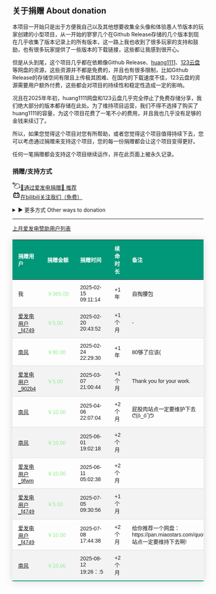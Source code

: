 <script>
// Function to copy text to clipboard
function copyToClipboard(text) {
    navigator.clipboard.writeText(text)
        .then(() => {
            showNotification("已复制到剪贴板");
        })
        .catch(err => {
            console.error('无法复制文本: ', err);
            showNotification("复制失败，请手动复制");
        });
}

// Function to show a floating notification
function showNotification(message) {
    // Create notification element
    const notification = document.createElement("div");
    notification.textContent = message;
    
    // Style the notification
    Object.assign(notification.style, {
        position: "fixed",
        bottom: "20px",
        right: "20px",
        padding: "10px 20px",
        backgroundColor: "rgba(0, 0, 0, 0.7)",
        color: "white",
        borderRadius: "5px",
        zIndex: "9999",
        opacity: "0",
        transition: "opacity 0.3s ease"
    });
    
    // Add to body
    document.body.appendChild(notification);
    
    // Show notification
    setTimeout(() => {
        notification.style.opacity = "1";
    }, 10);
    
    // Hide and remove notification after 2 seconds
    setTimeout(() => {
        notification.style.opacity = "0",
        setTimeout(() => {
            document.body.removeChild(notification);
        }, 300);
    }, 2000);
}

// Initialize after DOM is loaded
document.addEventListener("DOMContentLoaded", function() {
    // Add copy buttons to elements with copy-btn class
    document.querySelectorAll(".copy-btn").forEach(button => {
        button.addEventListener("click", function() {
            const textToCopy = this.getAttribute("data-copy") || "";
            copyToClipboard(textToCopy);
        });
    });
});

</script>

## 关于捐赠 About donation

本项目一开始只是出于方便我自己以及其他想要收集全头像和体验愚人节版本的玩家创建的小型项目，从一开始的寥寥几个在Github Release存储的几个版本到现在几乎收集了版本记录上的所有版本，这一路上我也收到了很多玩家的支持和鼓励，也有很多玩家提供了一些版本的下载链接，这些都让我感到很开心。

但是从头到尾，这个项目几乎都在依赖像Github Release、[huang1111](https://huang1111.cn)、[123云盘](https://123yunpan.com)等网盘的资源，这些资源并不都是免费的，并且也有很多限制，比如Github Release的存储空间有限且上传极其困难、在国内的下载速度不佳，123云盘的资源需要用户额外付费，这些都会对项目的持续性和稳定性造成一定的影响。

况且在2025年年初，huang1111网盘和123云盘几乎完全停止了免费存储分享，我们绝大部分的版本都存储在此处。为了维持项目运营，我们不得不选择了购买了huang1111的容量，为这个项目花费了一笔不小的费用，并且我也几乎没有足够的金钱来续订了。

所以，如果您觉得这个项目对您有所帮助，或者您觉得这个项目值得持续下去，您可以考虑通过捐赠来支持这个项目，您的每一份捐赠都会让这个项目变得更好。

任何一笔捐赠都会支持这个项目继续运作，并在此页面上被永久记录。

### 捐赠/支持方式

[<svg t="1740759697243" class="icon" viewBox="0 0 1322 1024" version="1.1" xmlns="http://www.w3.org/2000/svg" p-id="3807" width="1.5em" height="1.5em"><path d="M495.899049 634.906371c-17.304811 0-31.251971 13.947161-31.251971 31.251971S478.594238 697.410314 495.899049 697.410314c17.304811 0 31.251971-13.947161 31.251971-31.251972 0-17.304811-13.947161-31.251971-31.251971-31.251971zM790.855671 728.662285c-17.304811 0-31.251971 13.947161-31.251972 31.251971s13.947161 31.251971 31.251972 31.251972 31.251971-13.947161 31.251971-31.251972c0-17.04653-13.947161-30.993691-31.251971-31.251971z" fill="currentColor" p-id="3808"></path><path d="M1262.99289 719.622459c-13.430599-8.264984-28.927445-13.430599-44.68257-14.980284 34.867902-84.974368 57.080047-196.293374-18.596215-306.837537-115.193217-168.657333-280.75118-256.73107-491.766556-260.863562-60.179416-1.291404-130.948343 1.549685-205.849762 4.649054-87.040614 3.35765-203.008673 8.006703-281.526023 1.549684 15.755126-8.523265 32.543375-16.788249 47.007098-23.761829 55.530362-27.119479 98.921529-48.04022 84.457807-85.232649-7.748423-21.695583-30.218848-33.059937-67.411277-34.09306C206.624604-1.755689 37.967271 43.443443 7.748423 119.636265c-17.04653 42.874605-19.887618 125.524447 152.902206 198.876182 71.027208 30.218848 271.969635 66.894715 349.453861 74.643138 17.563091 1.549685 34.867902 5.165615 51.397871 11.364353-17.821372 11.622634-35.901025 24.02011-54.238959 36.417586-31.768533-18.079653-83.941245-39.516955-122.683358-13.172318-14.463722 9.298107-23.503549 25.053233-24.02011 42.358044-0.516562 21.179022 12.397476 42.099763 26.861198 58.629731-57.080047 45.715694-103.312302 89.881703-119.84227 123.974762-18.337934 41.841482-25.828075 110.544163 8.523265 177.438879 43.391167 84.974368 138.955046 144.120661 284.625391 176.147474 190.352916 41.583202 354.619476 4.132492 463.355674-53.205835 60.437697-32.026814 103.570583-69.994085 124.233043-103.828864 6.457019 2.066246 12.914038 4.132492 19.629338 6.198738 9.298107 2.841088 18.596214 5.682177 27.37776 8.781546 28.669164 10.072949 60.695977 8.523265 85.232649-3.61593l1.291403-0.774843c17.821372-9.039826 31.510252-25.053233 37.708991-44.166009 15.238565-51.139589-29.444006-79.033911-56.563486-96.08044z m-811.776412-239.684541l-17.30481 12.655757c-5.165615-5.165615-9.814669-11.106072-13.430599-17.563091 6.7153-2.066246 18.337934 0.258281 30.735409 4.907334zM1262.99289 798.139808c-1.291404 3.874211-4.132492 6.97358-9.298107 9.814669-10.33123 5.165615-25.569795 5.423896-39.258675 0.774842-9.298107-3.35765-19.371057-6.457019-29.444006-9.556388-18.596214-5.682177-49.848186-15.238565-55.788643-22.470426-9.814669-12.914038-28.152602-15.755126-41.32492-5.940457s-15.755126 28.152602-5.940458 41.324921c3.615931 4.390773 7.490142 8.264984 12.139196 11.622634-44.940851 62.245662-242.267348 186.220424-521.468844 125.007885-125.782728-27.636041-210.498815-77.742507-244.850155-145.412065-24.794952-48.815063-19.112776-98.921529-7.231861-126.299289 34.09306-71.027208 280.75118-234.518925 438.30244-327.241716 13.947161-8.264984 18.596214-26.344637 10.33123-40.291798s-27.119479-19.629337-40.291797-10.33123c-12.655757 7.490142-55.788643 33.059937-111.060725 68.186119-18.596214-12.655757-50.881309-27.894322-102.537459-33.059936-81.874999-8.264984-270.936512-44.42429-332.149051-70.252366C139.471608 245.418993 40.033517 196.34565 61.987381 141.073568c5.165615-12.914038 29.185725-33.576498 81.100157-53.464116 35.384463-13.430599 72.318611-22.470426 109.769321-27.119479l-11.622634 5.682176c-35.384463 17.304811-73.868296 36.417586-99.954652 59.146293-1.807965-1.033123-3.615931-2.324527-5.165615-3.874211-10.847792-11.622634-29.185725-12.397476-41.06664-1.291404l-0.516562 0.516561c-11.880915 11.106072-12.139195 29.702287-1.033123 41.583202 10.589511 11.106072 26.086356 19.371057 45.715694 25.569795 0.774842 0.258281 1.291404 0.516562 2.066246 0.774842 68.702681 21.179022 190.611197 18.596214 362.367899 11.622634 74.126577-2.841088 144.120661-5.682177 202.492111-4.649054 193.710566 3.874211 339.122631 80.841876 444.75946 235.552049 64.828469 95.047318 41.583202 188.544951 4.390773 269.903388-4.649054-3.615931-9.039826-7.748423-12.655757-12.139195-10.33123-12.397476-28.669164-14.463722-41.324921-4.649054-12.655757 10.072949-14.722003 28.669164-4.649054 41.324921 5.940457 7.490142 36.675867 42.874605 74.643138 39.775236h2.066246c1.291404-0.258281 2.324527 0 3.615931-0.258281 25.828075-4.649054 42.358044-3.615931 57.596608 6.198738 20.40418 12.914038 30.218848 20.40418 28.410883 26.861199z" fill="currentColor" p-id="3809"></path></svg>🎉通过爱发电捐赠🎉 推荐](https://afdian.com/a/stevezmtstudios)<br>
[<svg t="1740759812103" class="icon" viewBox="0 0 1024 1024" version="1.1" xmlns="http://www.w3.org/2000/svg" p-id="4887" width="1.5em" height="1.5em"><path d="M278.8864 148.1728c14.336-8.192 32.6144-9.3696 47.8208-2.6624 11.3664 4.6592 19.968 13.824 29.184 21.6064 38.144 32.9216 75.9808 66.304 114.2784 99.0208h80.4352c38.2976-32.768 76.0832-66.048 114.2272-98.9696 9.2672-7.7824 17.8688-16.896 29.2864-21.6576 14.7456-6.5024 32.4608-5.632 46.592 2.048 16.5888 8.5504 28.1088 26.2656 28.8256 44.9536 1.024 13.568-3.84 27.2896-12.3392 37.7856-7.5264 8.3456-16.5376 15.2064-24.8832 22.6816-5.3248 4.4032-10.1376 9.5232-16.0256 13.2096 23.6544 0 47.2576-0.256 70.912 0.1536 31.1296 0.8192 61.44 14.592 82.8928 37.1712 22.6304 22.2208 35.5328 53.5552 35.4816 85.1968 0.1024 108.4416 0 216.9344 0.0512 325.376-0.1024 16.384 0.8192 33.024-2.816 49.152-6.656 32.9728-28.8256 61.5936-56.9856 79.36a121.344 121.344 0 0 1-64.7168 17.7664H263.2704c-16.9984-0.1024-34.2528 0.8704-50.9952-2.8672-32.1024-6.4512-60.0064-27.648-77.824-54.6304a121.088 121.088 0 0 1-19.2512-66.9696v-321.536c0.1024-16.5376-0.9216-33.1776 2.4576-49.408 10.24-52.9408 58.9312-96.1024 112.9984-98.4576 24.6272-0.768 49.3056-0.2048 73.9328-0.3072-11.6224-8.3968-21.8112-18.5344-32.768-27.7504a55.04 55.04 0 0 1-20.5312-45.9264c0.7168-18.2272 11.6736-35.584 27.648-44.3392m-13.056 221.7984c-20.992 3.7376-38.912 20.3264-44.7488 40.7552a76.4928 76.4928 0 0 0-2.3552 21.7088c0.1024 89.0368-0.0512 178.0736 0.0512 267.1616-0.4096 24.2176 16.3328 47.1552 39.1168 54.8864 8.1408 2.9696 16.896 3.0208 25.3952 3.072 153.1904-0.1024 306.432 0.0512 459.6224-0.0512 22.4768 0.8704 44.0832-13.1072 53.5552-33.28 5.7856-11.5712 5.6832-24.7296 5.4784-37.376v-248.832c0-9.1136 0.3072-18.4832-2.304-27.2896a58.7776 58.7776 0 0 0-36.864-38.656c-9.7792-3.584-20.4288-3.0208-30.6688-3.072H292.5056c-8.8576 0-17.8176-0.3072-26.624 0.9728z" fill="currentColor" p-id="4888"></path><path d="M358.7072 455.5264c14.6432-1.4848 29.8496 3.2768 41.0112 12.8 12.4416 10.24 19.5584 26.112 19.7632 42.1376 0.3584 19.4048 0.1024 38.8608 0.1024 58.2656 0 12.8-3.3792 25.8048-11.3152 35.9424a54.9888 54.9888 0 0 1-48.4864 21.76 54.9376 54.9376 0 0 1-44.032-28.2624c-6.8096-11.6736-7.3728-25.4976-7.168-38.6048 0.4096-18.8416-1.024-37.7856 0.8704-56.576a55.296 55.296 0 0 1 49.2544-47.4624z m292.4544 0a55.2448 55.2448 0 0 1 60.7232 53.0432c0.8192 18.2272 0.1024 36.4544 0.4096 54.6816 0.1024 12.8-1.4336 26.112-8.4992 37.12-10.24 17.0496-30.3104 27.5456-50.176 26.112a55.04 55.04 0 0 1-43.3664-24.9856c-7.936-11.776-9.472-26.2656-9.1136-40.0896 0.3584-18.7392-0.6656-37.4784 0.6144-56.1664 1.8432-25.6 23.9104-47.5136 49.408-49.664z" fill="currentColor" p-id="4889"></path></svg>在bilibili关注我们（免费）](https://space.bilibili.com/474130186)

<details>
<summary>▶ 更多方式 Other ways to donation</summary>

<a href="https://patreon.com/stevezmtstudios"><svg t="1740759374337" class="icon" viewBox="0 0 1024 1024" version="1.1" xmlns="http://www.w3.org/2000/svg" p-id="2594" width="1em" height="1em"><path d="M1024 390.4c0 203.2-164.8 368-368 368s-368-164.8-368-368 164.8-368 368-368c203.2-1.6 368 163.2 368 368zM0 1003.2h180.8V20.8H0v982.4z" p-id="2595" fill="currentColor"></path></svg> Via Patreon</a><br>

<a href="javascript:void(0);" class="copy-btn" data-copy="1071612239"><svg t="1740760188766" class="icon" viewBox="0 0 1024 1024" version="1.1" xmlns="http://www.w3.org/2000/svg" p-id="6186" width="1em" height="1em"><path d="M498.688 102.4l-245.76 245.76 81.92 81.92 163.84-163.84 163.84 163.84 81.92-81.92-245.76-245.76z m0 655.36l-163.84-163.84-81.92 81.92 245.76 245.76 245.76-245.76-81.92-81.92-163.84 163.84zM580.608 512l-81.92-81.92-60.416 60.416-7.168 7.168-14.336 14.336 81.92 81.92 81.92-81.92zM89.088 512l81.92 81.92 81.92-81.92-81.92-81.92zM744.448 512l81.92 81.92 81.92-81.92-81.92-81.92z" fill="currentColor" p-id="6187"></path></svg>Copy Binance ID</a><br>

<details>
<summary>▶ Via Digital Wallet</summary>

BTC (taproot):`bc1pttt2u35sweww86qlh6hnvx9zq46phkyr8p8f6jdh3syw65j5a3mq6zmjf9` <a href="javascript:void(0);" class="copy-btn" data-copy="bc1pttt2u35sweww86qlh6hnvx9zq46phkyr8p8f6jdh3syw65j5a3mq6zmjf9"><svg t="1745392269044" class="icon" viewBox="0 0 1024 1024" version="1.1" xmlns="http://www.w3.org/2000/svg" p-id="2806" width="1em" height="1em"><path d="M800 128h-160c0-70.6-57.4-128-128-128s-128 57.4-128 128H224C171 128 128 171 128 224v704c0 53 43 96 96 96h576c53 0 96-43 96-96V224c0-53-43-96-96-96zM512 80c26.6 0 48 21.4 48 48s-21.4 48-48 48-48-21.4-48-48 21.4-48 48-48z m288 836c0 6.6-5.4 12-12 12H236c-6.6 0-12-5.4-12-12V236c0-6.6 5.4-12 12-12h84v72c0 13.2 10.8 24 24 24h336c13.2 0 24-10.8 24-24v-72h84c6.6 0 12 5.4 12 12z" p-id="2807" fill="currentColor"></path></svg></a><br>

ETH (Ethereum):`0x637ed7f6DD3BfEC9a0513650F14a34963E69a217` <a href="javascript:void(0);" class="copy-btn" data-copy="0x637ed7f6DD3BfEC9a0513650F14a34963E69a217"><svg t="1745392269044" class="icon" viewBox="0 0 1024 1024" version="1.1" xmlns="http://www.w3.org/2000/svg" p-id="2806" width="1em" height="1em"><path d="M800 128h-160c0-70.6-57.4-128-128-128s-128 57.4-128 128H224C171 128 128 171 128 224v704c0 53 43 96 96 96h576c53 0 96-43 96-96V224c0-53-43-96-96-96zM512 80c26.6 0 48 21.4 48 48s-21.4 48-48 48-48-21.4-48-48 21.4-48 48-48z m288 836c0 6.6-5.4 12-12 12H236c-6.6 0-12-5.4-12-12V236c0-6.6 5.4-12 12-12h84v72c0 13.2 10.8 24 24 24h336c13.2 0 24-10.8 24-24v-72h84c6.6 0 12 5.4 12 12z" p-id="2807" fill="currentColor"></path></svg></a><br>

TON:`UQAK-SngM0rAfNuHRcBvkMyXFtqFarqWjHPbHc3bBci2vleo`<a href="javascript:void(0);" class="copy-btn" data-copy="UQAK-SngM0rAfNuHRcBvkMyXFtqFarqWjHPbHc3bBci2vleo"><svg t="1745392269044" class="icon" viewBox="0 0 1024 1024" version="1.1" xmlns="http://www.w3.org/2000/svg" p-id="2806" width="1em" height="1em"><path d="M800 128h-160c0-70.6-57.4-128-128-128s-128 57.4-128 128H224C171 128 128 171 128 224v704c0 53 43 96 96 96h576c53 0 96-43 96-96V224c0-53-43-96-96-96zM512 80c26.6 0 48 21.4 48 48s-21.4 48-48 48-48-21.4-48-48 21.4-48 48-48z m288 836c0 6.6-5.4 12-12 12H236c-6.6 0-12-5.4-12-12V236c0-6.6 5.4-12 12-12h84v72c0 13.2 10.8 24 24 24h336c13.2 0 24-10.8 24-24v-72h84c6.6 0 12 5.4 12 12z" p-id="2807" fill="currentColor"></path></svg></a><br>



</details>








</details>

---


[上月爱发电赞助用户列表](https://afdian.com/a/stevezmtstudios/thank)
<style>
    table {
        width: 100%;
        border-collapse: collapse;
        margin: 20px 0;
        font-size: 1em;
        font-family: Arial, sans-serif;
        min-width: 400px;
        box-shadow: 0 0 20px rgba(0, 0, 0, 0.15);
    }
    thead tr {
        background-color: #009879;
        color: #ffffff;
        text-align: left;
    }
    th, td {
        padding: 12px 15px;
    }
    tbody tr {
        border-bottom: 1px solid #dddddd;
    }
    tbody tr:nth-of-type(even) {
        background-color: #f3f3f3;
    }
    tbody tr:last-of-type {
        border-bottom: 2px solid #009879;
    }
    th:nth-child(1), td:nth-child(1) {
        width: 20%;
    }
    th:nth-child(2), td:nth-child(2) {
        width: 15%;
    }
    th:nth-child(3), td:nth-child(3) {
        width: 20%;
    }
    th:nth-child(4), td:nth-child(4) {
        width: 15%;
    }
    th:nth-child(5), td:nth-child(5) {
        width: 30%;
    }
</style>

<table>
    <thead>
        <tr>
            <th>捐赠用户</th>
            <th>捐赠金额</th>
            <th>捐赠时间</th>
            <th>续命时长</th>
            <th>备注</th>
        </tr>
    </thead>
    <tbody>
        <tr>
            <td>我</td>
            <td><span style="color: lightgreen;">￥365.00</span></td>
            <td>2025-02-15 09:11:14</td>
            <td>+1年</td>
            <td>自掏腰包</td>
        </tr>
<!-- Table Start anchor -->
        <tr>
            <td><a href="https://afdian.com/u/f4749796ef8711ef81a152540025c377">爱发电用户_f4749</a></td>
            <td style="color: lightgreen;">￥5.00</td>
            <td>2025-02-20 20:43:52</td>
            <td>+1个月</td>
            <td>-</td>
        </tr>
        <tr>
            <td><a href="https://afdian.com/u/110d7f20a4cf11ef83e352540025c377">南风</a></td>
            <td><span style="color: lightgreen;">￥80.00</span></td>
            <td>2025-02-24 22:29:30</td>
            <td>+1年</td>
            <td>80够了应该(</td>
        </tr>
        <tr>
            <td><a href="https://afdian.com/u/902b4ff6fb5211efa4c252540025c377">爱发电用户_902b4</a></td>
            <td><span style="color: lightgreen;">￥5.00</span></td>
            <td>2025-03-07 21:00:44</td>
            <td>+1个月</td>
            <td>Thank you for your work.</td>
        </tr>
        <tr>
            <td><a href="https://afdian.com/u/110d7f20a4cf11ef83e352540025c377">南风</a></td>
            <td><span style="color: lightgreen;">￥10.00</span></td>
            <td>2025-04-06 22:07:04</td>
            <td>+2个月</td>
            <td>屁股肉站点一定要维护下去ᕦ(ò_óˇ)ᕤ</td>
        </tr>
        <tr>
            <td><a href="https://afdian.com/u/110d7f20a4cf11ef83e352540025c377">南风</a></td>
            <td><span style="color: lightgreen;">￥10.00</span></td>
            <td>2025-06-01 19:02:18</td>
            <td>+2个月</td>
            <td></td>
        </tr>
        <tr>
            <td><a href="https://afdian.com/u/331ffd70463e11f082e552540025c377">爱发电用户_9fwm</a></td>
            <td><span style="color: lightgreen;">￥10.00</span></td>
            <td>2025-06-11 05:02:38</td>
            <td>+2个月</td>
            <td></td>
        </tr>
        <tr>
            <td><a href="https://afdian.com/u/f4749796ef8711ef81a152540025c377">爱发电用户_f4749</a></td>
            <td><span style="color: lightgreen;">￥5.00</span></td>
            <td>2025-07-05 09:30:56</td>
            <td>+1个月</td>
            <td></td>
        </tr>
        <tr>
            <td><a href="https://afdian.com/u/f4749796ef8711ef81a152540025c377">爱发电用户_f4749</a></td>
            <td><span style="color: lightgreen;">￥10.00</span></td>
            <td>2025-07-08 17:44:38</td>
            <td>+2个月</td>
            <td>给你推荐一个网盘：https://pan.miaostars.com/quota 站点一定要维持下去啊!</td>
        </tr>
        <tr>
            <td><a href="https://afdian.com/u/110d7f20a4cf11ef83e352540025c377">南风</a></td>
            <td><span style="color: lightgreen;">￥10.00</span></td>
            <td>2025-08-12 19:26：:5</td>
            <td>+2个月</td>
            <td></td>
        </tr>
<!-- Table End anchor -->
    </tbody>
</table>
